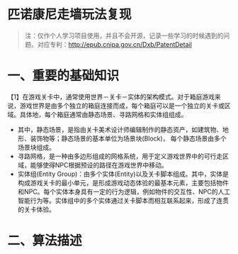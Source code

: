 # 匹诺康尼走墙玩法复现

> 注：仅作个人学习项目使用，并且不会开源，记录一些学习的时候遇到的问题。对应专利：http://epub.cnipa.gov.cn/Dxb/PatentDetail



# 一、重要的基础知识

【1】在游戏关卡中，通常使用世界－关卡－实体的架构模式。对于箱庭游戏来说，游戏世界是由多个独立的箱庭连接而成，每个箱庭可以是一个独立的关卡或区域。具体地，每个箱庭通常由静态场景、寻路网格和实体组组成。

- 其中，静态场景，是指由关卡美术设计师编辑制作的静态资产，如建筑物、地形、装饰物等；静态场景的基本单位为场景块(Block)， 每个静态场景由多个场景块组成。
- 寻路网格，是一种由多边形组成的网格系统，用于定义游戏世界中的可行走区域，能够使得NPC根据预设的路径在游戏世界中移动。
- 实体组(Entity Group)：由多个实体(Entity)以及关卡脚本组成。其中，实体是构成游戏关卡的最小单元，是形成游戏动态体验的最基本元素，主要包括物件和NPC。每个实体本身具有一定的行为逻辑，例如物件的交互性、NPC的人工智能行为等。实体组中的多个实体通过关卡脚本而相互联系起来，形成了连贯的关卡体验。



# 二、算法描述



